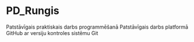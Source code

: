 # PD_Rungis
Patstāvīgais praktiskais darbs programmēšanā
Patstāvīgais darbs platformā GitHub ar versiju kontroles sistēmu Git
